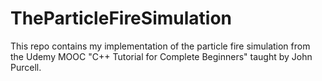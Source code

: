 # TheParticleFireSimulation
This repo contains my implementation of the particle fire simulation from the Udemy MOOC "C++ Tutorial for Complete Beginners" taught by John Purcell.
